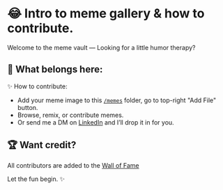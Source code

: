 
# 😂 Intro to meme gallery & how to contribute. 

Welcome to the meme vault — Looking for a little humor therapy? 

## 📌 What belongs here:
✨ How to contribute:
- Add your meme image to this [`/memes`](/memes) folder, go to top-right "Add File" button.
- Browse, remix, or contribute memes.  
- Or send me a DM on [LinkedIn](https://linkedin.com/in/marifedomanski) and I’ll drop it in for you.

## 🏆 Want credit?
All contributors are added to the [Wall of Fame](../wall-of-fame/wall-of-fame.md)

Let the fun begin. ✨
